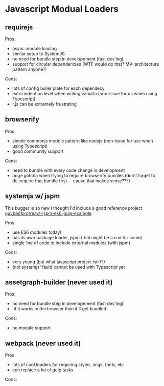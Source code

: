 # Javascript Modual Loaders

## requirejs

Pros:
- async module loading
- similar setup to SystemJS
- no need for bundle step in developement (fast dev'ing)
- support for circular dependencies (WTF would do that? MVI architecture pattern anyone?)

Cons:
- lots of config boiler plate for each dependecy
- extra indention level when writing vanialla (non-issue for us when using Typescript)
- r.js can be extremely frustrating

## browserify

Pros:
- simple commonjs module pattern like nodejs (non-issue for use when using Typescript)
- good community support

Cons:
- need to bundle with every code change in development
- huge gotcha when trying to require browserify bundles (don't forget to de-require that bundle first -- cause that makes sense???)

## systemjs w/ jspm

This bugger is so new I thought I'd include a good reference project [guybedford/react-jspm-es6-gulp-example](https://github.com/guybedford/react-jspm-es6-gulp-example).

Pros:
- use ES6 modules today!
- has its own package loader, jspm (that might be a con for some)
- single line of code to include external modules (with jspm)

Cons:
- very young (but what javascript project isn't?)
- (not systemjs' fault) cannot be used with Typescript yet

## assetgraph-builder (never used it)

Pros:
- no need for bundle step in developement (fast dev'ing)
- 'if it works in the browser then it'll get bundled'

Cons:
- no module support

## webpack (never used it)

Pros:
- lots of cool loaders for requiring styles, imgs, fonts, etc
- can replace a lot of gulp tasks

Cons:
